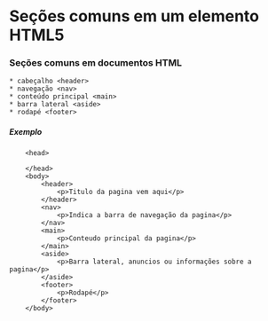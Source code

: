 # Seções comuns em um elemento HTML5


### Seções comuns em documentos HTML

    * cabeçalho <header>
    * navegação <nav>
    * conteúdo principal <main>
    * barra lateral <aside>
    * rodapé <footer>

##### Exemplo

```
    <head>

    </head>
    <body>
        <header>
            <p>Titulo da pagina vem aqui</p>
        </header>
        <nav>
            <p>Indica a barra de navegação da pagina</p>
        </nav>
        <main>
            <p>Conteudo principal da pagina</p>
        </main>
        <aside>
            <p>Barra lateral, anuncios ou informações sobre a pagina</p>
        </aside>
        <footer>
            <p>Rodapé</p>
        </footer>
    </body>
```